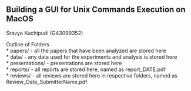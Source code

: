 <h2>Building a GUI for Unix Commands Execution on MacOS</h2> 

Sravya Kuchipudi (G43099352)

<p>Outline of Folders <br>
* papers/ - all the papers that have been analyzed are stored here <br>
* data/ - any data used for the experiments and analysis is stored here <br>
* presentations/ - presentations are stored here <br>
* reports/ - all reports are stored here, named as report_DATE.pdf <br>
* reviews/ - all reviews are stored here in respective folders, named as Review_Date_SubmitterName.pdf <br>
</p>
